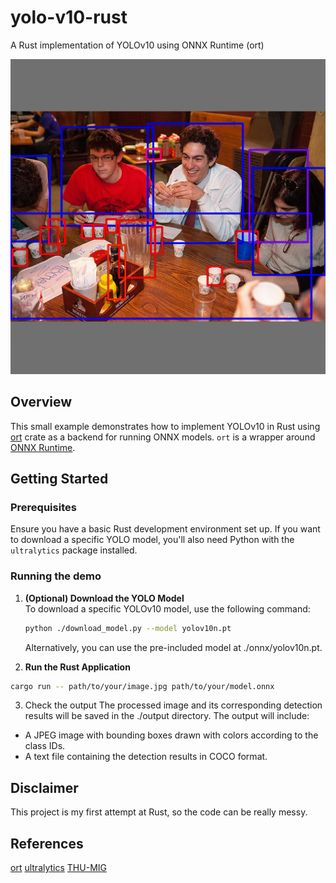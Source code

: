 # yolo-v10-rust
A Rust implementation of YOLOv10 using ONNX Runtime (ort)

![people sitting around a table](./output/people1.jpg)

## Overview
This small example demonstrates how to implement YOLOv10 in Rust using [ort](https://github.com/pykeio/ort) crate as a backend for running ONNX models. `ort` is a wrapper around [ONNX Runtime](https://onnxruntime.ai/).

## Getting Started

### Prerequisites
Ensure you have a basic Rust development environment set up. If you want to download a specific YOLO model, you'll also need Python with the `ultralytics` package installed.

### Running the demo
1. **(Optional) Download the YOLO Model**  
   To download a specific YOLOv10 model, use the following command:
   ```bash
   python ./download_model.py --model yolov10n.pt
   ```
   Alternatively, you can use the pre-included model at ./onnx/yolov10n.pt.

2. **Run the Rust Application**
```bash
cargo run -- path/to/your/image.jpg path/to/your/model.onnx
```

3. Check the output
The processed image and its corresponding detection results will be saved in the ./output directory. The output will include:
- A JPEG image with bounding boxes drawn with colors according to the class IDs.
- A text file containing the detection results in COCO format.

## Disclaimer
This project is my first attempt at Rust, so the code can be really messy.

## References
[ort](https://github.com/pykeio/ort)
[ultralytics](https://github.com/ultralytics/ultralytics)
[THU-MIG](https://github.com/THU-MIG/yolov10)
